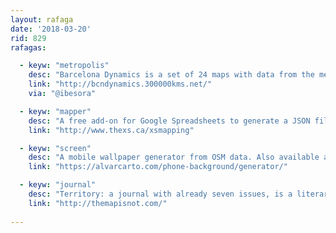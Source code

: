 ```yaml
---
layout: rafaga
date: '2018-03-20'
rid: 829
rafagas:

  - keyw: "metropolis"
    desc: "Barcelona Dynamics is a set of 24 maps with data from the metropolitan government, highlighting the evolution of the territory complexity"
    link: "http://bcndynamics.300000kms.net/"
    via: "@ibesora"

  - keyw: "mapper"
    desc: "A free add-on for Google Spreadsheets to generate a JSON file to be stored on Drive to produce quick and easy Google Maps visualization"
    link: "http://www.thexs.ca/xsmapping"

  - keyw: "screen"
    desc: "A mobile wallpaper generator from OSM data. Also available as posters"
    link: "https://alvarcarto.com/phone-background/generator/"

  - keyw: "journal"
    desc: "Territory: a journal with already seven issues, is a literary project about territories and the maps that will always fail to capture them"
    link: "http://themapisnot.com/"
    
---
```

